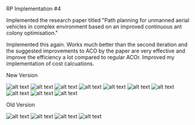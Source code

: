 RP Implementation #4

Implemented the research paper titled "Path planning for unmanned aerial vehicles in complex environment based on an improved continuous ant colony optimisation."

Implemented this again. Works much better than the second iteration and the suggested improvements to ACO by the paper are very effective and improve the efficiency a lot compared to regular ACOr. Improved my implementation of cost calcuations.

New Version

![alt text](img/img5.png)
![alt text](img/img6.png)
![alt text](img/img7.png)
![alt text](img/img8.png)
![alt text](img/img9.png)
![alt text](img/img10.png)
![alt text](img/img11.png)
![alt text](img/img12.png)
![alt text](img/img13.png)
![alt text](img/img14.png)

Old Version

![alt text](img/img1.png)
![alt text](img/img2.png)
![alt text](img/img3.png)
![alt text](img/img4.png)